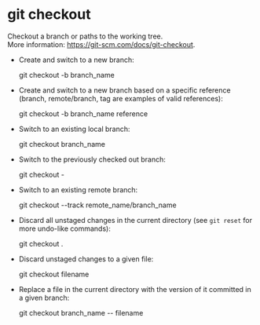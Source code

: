 # git checkout                                                                                
                                                                                              
  Checkout a branch or paths to the working tree.                                             
  More information: <https://git-scm.com/docs/git-checkout>.                                  
                                                                                              
- Create and switch to a new branch:                                                          
                                                                                              
  git checkout -b branch_name                                                                 
                                                                                              
- Create and switch to a new branch based on a specific reference (branch, remote/branch, tag are examples of valid references):
                                                                                              
  git checkout -b branch_name reference                                                       
                                                                                              
- Switch to an existing local branch:                                                         
                                                                                              
  git checkout branch_name                                                                    
                                                                                              
- Switch to the previously checked out branch:                                                
                                                                                              
  git checkout -                                                                              
                                                                                              
- Switch to an existing remote branch:                                                        
                                                                                              
  git checkout --track remote_name/branch_name                                                
                                                                                              
- Discard all unstaged changes in the current directory (see `git reset` for more undo-like commands):
                                                                                              
  git checkout .                                                                              
                                                                                              
- Discard unstaged changes to a given file:                                                   
                                                                                              
  git checkout filename                                                                       
                                                                                              
- Replace a file in the current directory with the version of it committed in a given branch: 
                                                                                              
  git checkout branch_name -- filename                                                        
                                                                                              
                                                                                              
                                                                                              
